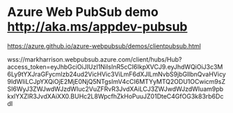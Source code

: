 # Azure Web PubSub demo  http://aka.ms/appdev-pubsub

https://azure.github.io/azure-webpubsub/demos/clientpubsub.html

wss://markharrison.webpubsub.azure.com/client/hubs/Hub?access_token=eyJhbGciOiJIUzI1NiIsInR5cCI6IkpXVCJ9.eyJhdWQiOiJ3c3M6Ly9tYXJraGFycmlzb24ud2VicHVic3ViLmF6dXJlLmNvbS9jbGllbnQvaHVicy9IdWIiLCJpYXQiOjE2MjE0NjQ5NTgsImV4cCI6MTYyMTQ2ODU1OCwicm9sZSI6WyJ3ZWJwdWJzdWIuc2VuZFRvR3JvdXAiLCJ3ZWJwdWJzdWIuam9pbkxlYXZlR3JvdXAiXX0.BUHc2L8WpcfhZkHoPuuJZ01DteC4GfOG3k83rb6DcdI
